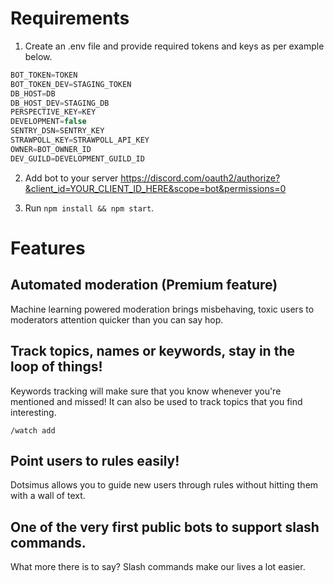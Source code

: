# Requirements

1. Create an .env file and provide required tokens and keys as per example below.

```js
BOT_TOKEN=TOKEN
BOT_TOKEN_DEV=STAGING_TOKEN
DB_HOST=DB
DB_HOST_DEV=STAGING_DB
PERSPECTIVE_KEY=KEY
DEVELOPMENT=false
SENTRY_DSN=SENTRY_KEY
STRAWPOLL_KEY=STRAWPOLL_API_KEY
OWNER=BOT_OWNER_ID
DEV_GUILD=DEVELOPMENT_GUILD_ID
```

2. Add bot to your server https://discord.com/oauth2/authorize?&client_id=YOUR_CLIENT_ID_HERE&scope=bot&permissions=0

3. Run `npm install && npm start`.

# Features
## Automated moderation (Premium feature)
Machine learning powered moderation brings misbehaving, toxic users to moderators attention quicker than you can say hop.

## Track topics, names or keywords, stay in the loop of things!
Keywords tracking will make sure that you know whenever you're mentioned and missed! It can also be used to track topics that you find interesting.

`/watch add`

## Point users to rules easily!
Dotsimus allows you to guide new users through rules without hitting them with a wall of text.

## One of the very first public bots to support slash commands.
What more there is to say? Slash commands make our lives a lot easier.
